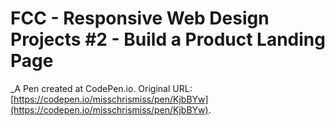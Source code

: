 # FCC - Responsive Web Design Projects #2 - Build a Product Landing Page
 _A Pen created at CodePen.io. Original URL: [https://codepen.io/misschrismiss/pen/KjbBYw](https://codepen.io/misschrismiss/pen/KjbBYw).

 